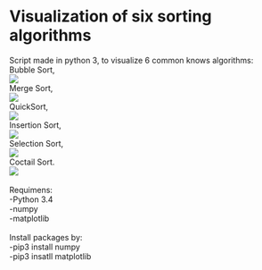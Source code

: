 # Visualization of six sorting algorithms 
Script made in python 3, to visualize 6 common knows algorithms:<br>
Bubble Sort,<br>
![](Bubble_Sort.gif)<br>
Merge Sort,<br>
![](Merge%20sort.gif)<br>
QuickSort,<br>
![](QuickSort.gif)<br>
Insertion Sort,<br>
![](Insertion_Sort.gif)<br>
Selection Sort,<br>
![]( Bubble_Sort.gif)<br>
Coctail Sort.<br>
![](Coctail_Sort.gif)<br>
<br>
Requimens:<br>
-Python 3.4<br>
-numpy<br>
-matplotlib<br>
<br>
Install packages by:<br>
-pip3 install numpy<br>
-pip3 insatll matplotlib<br>

